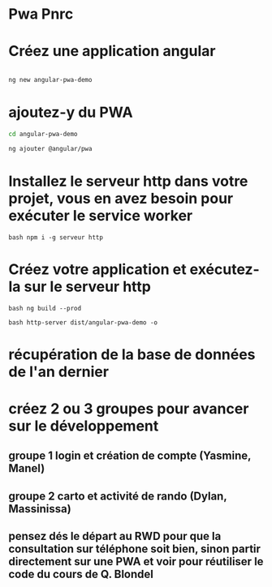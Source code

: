 # Pwa Pnrc
# Créez une application angular
 ```bash 
 
 ng new angular-pwa-demo
 ```
# ajoutez-y du PWA
  ```bash
  cd angular-pwa-demo 
  ```
 ```bash
 ng ajouter @angular/pwa
 ```
# Installez le serveur http  dans votre projet, vous en avez besoin pour exécuter le service worker
 ```
 bash npm i -g serveur http
 ```
# Créez votre application et exécutez-la sur le serveur http
 ```
 bash ng build --prod
 ```
 ```
 bash http-server dist/angular-pwa-demo -o
 ```

# récupération de la base de données de l'an dernier
# créez 2 ou 3 groupes pour avancer sur le développement 

## groupe 1 login et création de compte (Yasmine, Manel) 
## groupe 2 carto et activité de rando (Dylan, Massinissa)

## pensez dés le départ au RWD pour que la consultation sur téléphone soit bien, sinon partir directement sur une PWA et voir pour réutiliser le code du cours de Q. Blondel
